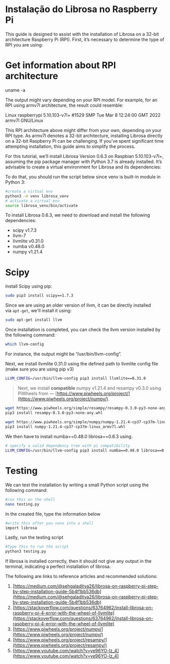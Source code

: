 # Instalação do Librosa no Raspberry Pi


This guide is designed to assist with the installation of Librosa on a 32-bit architecture Raspberry Pi (RPI). First, it’s necessary to determine the type of RPI you are using:

# Get information about RPI architecture  
uname -a

The output might vary depending on your RPI model. For example, for an RPI using armv7l architecture, the result could resemble:

Linux raspberrypi 5.10.103-v7l+ #1529 SMP Tue Mar 8 12:24:00 GMT 2022 armv7l GNU/Linux

This RPI architecture above might differ from your own, depending on your RPI type. As armv7l denotes a 32-bit architecture, installing Librosa directly on a 32-bit Raspberry Pi can be challenging. If you’ve spent significant time attempting installation, this guide aims to simplify the process.

For this tutorial, we’ll install Librosa Version 0.6.3 on Raspbian 5.10.103-v7l+, assuming the pip package manager with Python 3.7 is already installed. It’s advisable to create a virtual environment for Librosa and its dependencies:

To do that, you should run the script below since venv is built-in module in Python 3:

```bash
#create a virtual env  
python3 -m venv librosa_venv  
# activate a virtual env  
source librosa_venv/bin/activate
```

To install Librosa 0.6.3, we need to download and install the following dependencies:

- scipy v1.7.3
- llvm-7
- llvmlite v0.31.0
- numba v0.48.0
- numpy v1.21.4

# Scipy

Install Scipy using pip:

```bash
sudo pip3 install scipy==1.7.3
```


Since we are using an older version of llvm, it can be directly installed via `apt-get`, we'll install it using:

```bash
sudo apt-get install llvm
```

Once installation is completed, you can check the llvm version installed by the following command:

```bash
which llvm-config
```

For instance, the output might be “/usr/bin/llvm-config”.

Next, we install llvmlite 0.31.0 using the defined path to llvmlite config file (make sure you are using pip v3)

```bash
LLVM_CONFIG=/usr/bin/llvm-config pip3 install llvmlite==0.31.0
```


> Next, we install **compatible** numpy v1.21.4 and resampy v0.3.0 using PiWheels from — [https://www.piwheels.org/project/](https://www.piwheels.org/project/numpy/).

```bash
wget https://www.piwheels.org/simple/resampy/resampy-0.3.0-py3-none-any.whl#sha256=9cd5060d77328f23c733bc3db17724caa47d08f4b3b841244e85d7ba3f5661d9  
pip3 install resampy-0.3.0-py3-none-any.whl  
  
wget https://www.piwheels.org/simple/numpy/numpy-1.21.4-cp37-cp37m-linux_armv7l.whl#sha256=826319c22f05d7b50c3637af5563234edbb02f5634a08d314d21ef00271a32fe  
pip3 install numpy-1.21.4-cp37-cp37m-linux_armv7l.whl
```

We then have to install numba==0.48.0 librosa==0.6.3 using.

```bash
# specify a valid dependency tree with pi compatibility  
LLVM_CONFIG=/usr/bin/llvm-config pip3 install numba==0.48.0 librosa==0.6.3
```

# Testing

We can test the installation by writing a small Python script using the following command:

```bash
#run this on the shell  
nano testing.py
```

In the created file, type the information below

```bash
#write this after you nano into a shell  
import librosa
```

Lastly, run the testing script

```bash
#Type this to run the script   
python3 testing.py
```

If librosa is installed correctly, then it should not give any output in the terminal, indicating a perfect installation of librosa.

The following are links to reference articles and recommended solutions:

1. [https://medium.com/@sehgaladitya26/librosa-on-raspberry-pi-step-by-step-installation-guide-5b4f1bb536db](https://medium.com/@sehgaladitya26/librosa-on-raspberry-pi-step-by-step-installation-guide-5b4f1bb536db)
2. [https://stackoverflow.com/questions/63764962/install-librosa-on-raspberry-pi-4-error-with-the-wheel-of-llvmlite](https://stackoverflow.com/questions/63764962/install-librosa-on-raspberry-pi-4-error-with-the-wheel-of-llvmlite)
3. [https://www.piwheels.org/project/numpy/](https://www.piwheels.org/project/numpy/)
4. [https://www.piwheels.org/project/resampy/](https://www.piwheels.org/project/resampy/)
5. [https://www.youtube.com/watch?v=ye96YO-lz_4](https://www.youtube.com/watch?v=ye96YO-lz_4)
